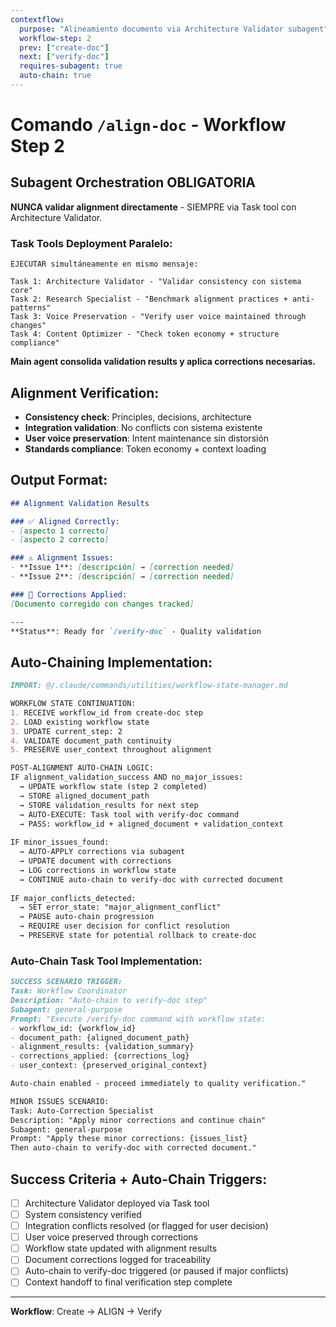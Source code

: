 ```yaml
---
contextflow:
  purpose: "Alineamiento documento via Architecture Validator subagent"
  workflow-step: 2
  prev: ["create-doc"]
  next: ["verify-doc"]
  requires-subagent: true
  auto-chain: true
---
```


# Comando `/align-doc` - Workflow Step 2

## Subagent Orchestration OBLIGATORIA

**NUNCA validar alignment directamente** - SIEMPRE via Task tool con Architecture Validator.

### Task Tools Deployment Paralelo:
```
EJECUTAR simultáneamente en mismo mensaje:

Task 1: Architecture Validator - "Validar consistency con sistema core"
Task 2: Research Specialist - "Benchmark alignment practices + anti-patterns"
Task 3: Voice Preservation - "Verify user voice maintained through changes"
Task 4: Content Optimizer - "Check token economy + structure compliance"
```

**Main agent consolida validation results y aplica corrections necesarias.**

## Alignment Verification:
- **Consistency check**: Principles, decisions, architecture
- **Integration validation**: No conflicts con sistema existente
- **User voice preservation**: Intent maintenance sin distorsión
- **Standards compliance**: Token economy + context loading

## Output Format:
```markdown
## Alignment Validation Results

### ✅ Aligned Correctly:
- [aspecto 1 correcto]
- [aspecto 2 correcto]

### ⚠️ Alignment Issues:
- **Issue 1**: [descripción] → [correction needed]
- **Issue 2**: [descripción] → [correction needed]

### 🔄 Corrections Applied:
[Documento corregido con changes tracked]

---
**Status**: Ready for `/verify-doc` - Quality validation
```

## Auto-Chaining Implementation:

```markdown
IMPORT: @/.claude/commands/utilities/workflow-state-manager.md

WORKFLOW STATE CONTINUATION:
1. RECEIVE workflow_id from create-doc step
2. LOAD existing workflow state
3. UPDATE current_step: 2
4. VALIDATE document_path continuity
5. PRESERVE user_context throughout alignment

POST-ALIGNMENT AUTO-CHAIN LOGIC:
IF alignment_validation_success AND no_major_issues:
  → UPDATE workflow state (step 2 completed)
  → STORE aligned_document_path
  → STORE validation_results for next step
  → AUTO-EXECUTE: Task tool with verify-doc command
  → PASS: workflow_id + aligned_document + validation_context
  
IF minor_issues_found:
  → AUTO-APPLY corrections via subagent
  → UPDATE document with corrections
  → LOG corrections in workflow state
  → CONTINUE auto-chain to verify-doc with corrected document
  
IF major_conflicts_detected:
  → SET error_state: "major_alignment_conflict"
  → PAUSE auto-chain progression
  → REQUIRE user decision for conflict resolution
  → PRESERVE state for potential rollback to create-doc
```

### Auto-Chain Task Tool Implementation:
```markdown
SUCCESS SCENARIO TRIGGER:
Task: Workflow Coordinator
Description: "Auto-chain to verify-doc step"
Subagent: general-purpose
Prompt: "Execute /verify-doc command with workflow state:
- workflow_id: {workflow_id}
- document_path: {aligned_document_path}
- alignment_results: {validation_summary}
- corrections_applied: {corrections_log}
- user_context: {preserved_original_context}

Auto-chain enabled - proceed immediately to quality verification."

MINOR ISSUES SCENARIO:
Task: Auto-Correction Specialist
Description: "Apply minor corrections and continue chain"
Subagent: general-purpose  
Prompt: "Apply these minor corrections: {issues_list}
Then auto-chain to verify-doc with corrected document."
```

## Success Criteria + Auto-Chain Triggers:
- [ ] Architecture Validator deployed via Task tool
- [ ] System consistency verified
- [ ] Integration conflicts resolved (or flagged for user decision)
- [ ] User voice preserved through corrections
- [ ] Workflow state updated with alignment results
- [ ] Document corrections logged for traceability
- [ ] Auto-chain to verify-doc triggered (or paused if major conflicts)
- [ ] Context handoff to final verification step complete

---
**Workflow**: Create → ALIGN → Verify